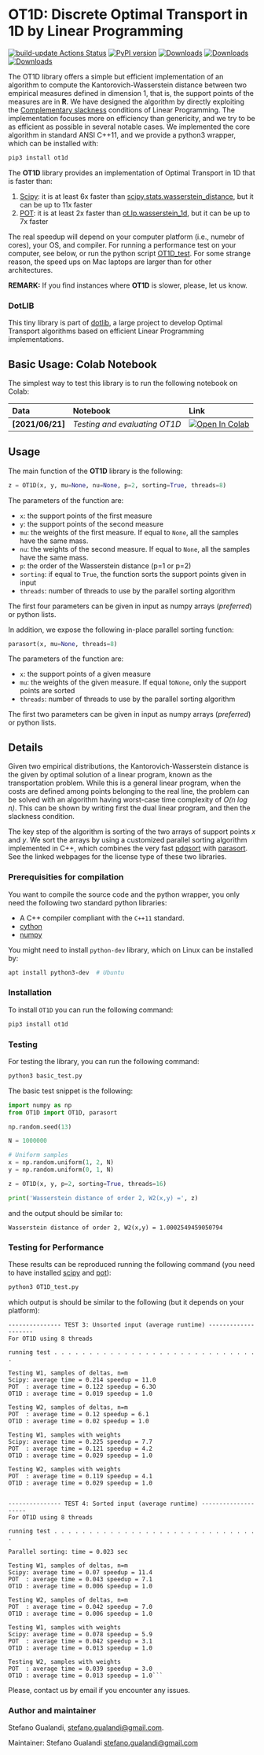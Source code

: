 # OT1D: Discrete Optimal Transport in 1D by Linear Programming

[![build-update Actions Status](https://github.com/stegua/ot1d/workflows/build-update/badge.svg)](https://github.com/stegua/ot1d/actions) <a class="reference external" href="https://badge.fury.io/py/ot1d"><img alt="PyPI version" src="https://badge.fury.io/py/ot1d.svg"></a> [![Downloads](https://pepy.tech/badge/ot1d)](https://pepy.tech/project/ot1d) [![Downloads](https://pepy.tech/badge/ot1d/month)](https://pepy.tech/project/ot1d) [![Downloads](https://pepy.tech/badge/ot1d/week)](https://pepy.tech/project/ot1d)

The OT1D library offers a simple but efficient implementation of an algorithm to compute the Kantorovich-Wasserstein distance between two empirical measures defined in dimension 1, that is, the support points of the measures are in **R**.
We have designed the algorithm by directly exploiting the [Complementary slackness](https://en.wikipedia.org/wiki/Linear_programming#Complementary_slackness) conditions of Linear Programming. 
The implementation focuses more on efficiency than genericity, and we try to be as efficient as possible in several notable cases.
We implemented the core algorithm in standard ANSI C++11, and we provide a python3 wrapper, which can be installed with:

```bash
pip3 install ot1d
```

The **OT1D** library provides an implementation of Optimal Transport in 1D that is faster than:

1. [Scipy](https://www.scipy.org/): it is at least 6x faster than [scipy.stats.wasserstein_distance](https://docs.scipy.org/doc/scipy/reference/generated/scipy.stats.wasserstein_distance.html), but it can be up to 11x faster
2.  [POT](https://pythonot.github.io/): it is at least 2x faster than [ot.lp.wasserstein_1d](https://pythonot.github.io/gen_modules/ot.lp.html#ot.lp.wasserstein_1d), but it can be up to 7x faster

The real speedup will depend on your computer platform (i.e., numebr of cores), your OS, and compiler. For running a performance test on your computer, see below, or run the python script [OT1D_test](https://github.com/stegua/ot1d/blob/main/python/OT1D_test.py). For some strange reason, the speed ups on Mac laptops are larger than for other architectures.

**REMARK:** If you find instances where **OT1D** is slower, please, let us know.

### DotLIB
This tiny library is part of [dotlib](https://github.com/stegua/dotlib), a large project to develop Optimal Transport algorithms based on efficient Linear Programming implementations.

## Basic Usage: Colab Notebook

The simplest way to test this library is to run the following notebook on Colab:

| Data | Notebook | Link |
|:-|:-|:-|
|**[2021/06/21]**|*Testing and evaluating OT1D*|[![Open In Colab](https://colab.research.google.com/assets/colab-badge.svg)](https://colab.research.google.com/github/stegua/ot1d/blob/main/notebooks/Testing_OT1D.ipynb)|


## Usage
The main function of the **OT1D** library is the following:

```python
z = OT1D(x, y, mu=None, nu=None, p=2, sorting=True, threads=8)
```

The parameters of the function are:

* `x`: the support points of the first measure
* `y`: the support points of the second measure
* `mu`: the weights of the first measure. If equal to `None`, all the samples have the same mass.
* `nu`: the weights of the second measure. If equal to `None`, all the samples have the same mass.
* `p`: the order of the Wasserstein distance (p=1 or p=2)
* `sorting`: if equal to `True`, the function sorts the support points given in input
* `threads`: number of threads to use by the parallel sorting algorithm

The first four parameters can be given in input as numpy arrays (*preferred*) or python lists.

In addition, we expose the following in-place parallel sorting function:
```python
parasort(x, mu=None, threads=8)
```

The parameters of the function are:

* `x`: the support points of a given measure
* `mu`: the weights of the given measure. If equal to`None`, only the support points are sorted
* `threads`: number of threads to use by the parallel sorting algorithm

The first two parameters can be given in input as numpy arrays (*preferred*) or python lists.

## Details
Given two empirical distributions, the Kantorovich-Wasserstein distance is the given by optimal solution of a linear program, known as the transportation problem.
While this is a general linear program, when the costs are defined among points belonging to the real line, 
the problem can be solved with an algorithm having worst-case time complexity of *O(n log n)*.
This can be shown by writing first the dual linear program, and then the slackness condition.

The key step of the algorithm is sorting of the two arrays of support points *x* and *y*.
We sort the arrays by using a customized parallel sorting algorithm implemented in C++, which combines the very fast [pdqsort](https://github.com/orlp/pdqsort)
with [parasort](https://github.com/baserinia/parallel-sort). See the linked webpages for the license type of these two libraries.


### Prerequisities for compilation

You want to compile the source code and the python wrapper, you only need the following two standard python libraries:

* A C++ compiler compliant with the `C++11` standard.
* [cython](https://cython.org/)
* [numpy](https://numpy.org/)

You might need to install `python-dev` library, which on Linux can be installed by:

```bash
apt install python3-dev  # Ubuntu
```

### Installation

To install `OT1D` you can run the following command:

```bash
pip3 install ot1d
```

### Testing

For testing the library, you can run the following command:

```bash
python3 basic_test.py
```

The basic test snippet is the following:

```python
import numpy as np
from OT1D import OT1D, parasort

np.random.seed(13)

N = 1000000

# Uniform samples
x = np.random.uniform(1, 2, N)
y = np.random.uniform(0, 1, N)

z = OT1D(x, y, p=2, sorting=True, threads=16)

print('Wasserstein distance of order 2, W2(x,y) =', z)
```
and the output should be similar to:
```
Wasserstein distance of order 2, W2(x,y) = 1.0002549459050794
```

### Testing for Performance
These results can be reproduced running the following command (you need to have installed [scipy](https://scipy.org/) and [pot](https://pythonot.github.io/)):
```bash
python3 OT1D_test.py
```
which output is should be similar to the following (but it depends on your platform):
```
--------------- TEST 3: Unsorted input (average runtime) --------------------
For OT1D using 8 threads

running test . . . . . . . . . . . . . . . . . . . . . . . . . . . . . .

Testing W1, samples of deltas, n=m
Scipy: average time = 0.214 speedup = 11.0
POT  : average time = 0.122 speedup = 6.3O
OT1D : average time = 0.019 speedup = 1.0

Testing W2, samples of deltas, n=m
POT  : average time = 0.12 speedup = 6.1
OT1D : average time = 0.02 speedup = 1.0

Testing W1, samples with weights
Scipy: average time = 0.225 speedup = 7.7
POT  : average time = 0.121 speedup = 4.2
OT1D : average time = 0.029 speedup = 1.0

Testing W2, samples with weights
POT  : average time = 0.119 speedup = 4.1
OT1D : average time = 0.029 speedup = 1.0


--------------- TEST 4: Sorted input (average runtime) --------------------
For OT1D using 8 threads

running test . . . . . . . . . . . . . . . . . . . . . . . . . . . . . .

Parallel sorting: time = 0.023 sec

Testing W1, samples of deltas, n=m
Scipy: average time = 0.07 speedup = 11.4
POT  : average time = 0.043 speedup = 7.1
OT1D : average time = 0.006 speedup = 1.0

Testing W2, samples of deltas, n=m
POT  : average time = 0.042 speedup = 7.0
OT1D : average time = 0.006 speedup = 1.0

Testing W1, samples with weights
Scipy: average time = 0.078 speedup = 5.9
POT  : average time = 0.042 speedup = 3.1
OT1D : average time = 0.013 speedup = 1.0

Testing W2, samples with weights
POT  : average time = 0.039 speedup = 3.0
OT1D : average time = 0.013 speedup = 1.0```
```

Please, contact us by email if you encounter any issues.

### Author and maintainer
Stefano Gualandi, stefano.gualandi@gmail.com.

Maintainer: Stefano Gualandi <stefano.gualandi@gmail.com>
